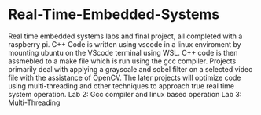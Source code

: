 # Real-Time-Embedded-Systems

Real time embedded systems labs and final project, all completed with a raspberry pi. C++ Code is written using vscode in a linux enviroment by mounting ubuntu on the VScode terminal using WSL. C++ code is then assmebled to a make file which is run using the gcc compiler. Projects primarily deal with applying a grayscale and sobel filter on a selected video file with the assistance of OpenCV. The later projects will optimize code using multi-threading and other techniques to approach true real time system operation.
Lab 2: Gcc compiler and linux based operation
Lab 3: Multi-Threading
